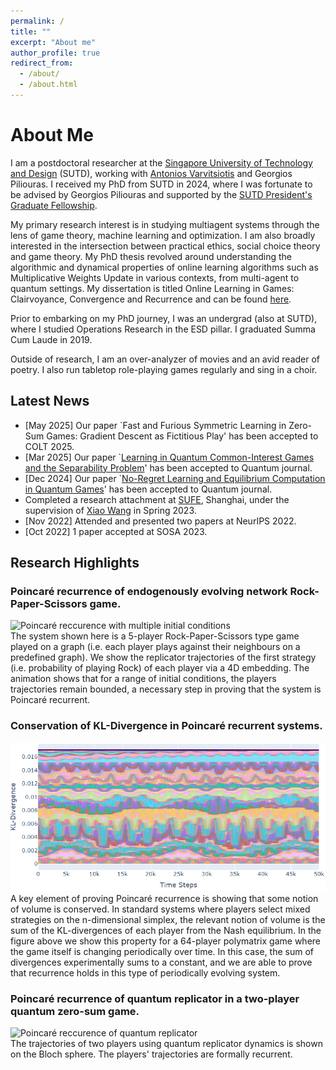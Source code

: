 ```yaml
---
permalink: /
title: ""
excerpt: "About me"
author_profile: true
redirect_from: 
  - /about/
  - /about.html
---
```


# About Me

I am a postdoctoral researcher at the [Singapore University of Technology and Design](https://sutd.edu.sg) (SUTD), working with [Antonios Varvitsiotis](https://sites.google.com/site/antoniosvarvitsiotis/) and Georgios Piliouras. 
I received my PhD from SUTD in 2024, where I was fortunate to be advised by Georgios Piliouras and supported by the [SUTD President's Graduate Fellowship](https://sutd.edu.sg/Admissions/Graduate/Scholarships).

My primary research interest is in studying multiagent systems through the lens of game theory, machine learning and optimization. I am also broadly interested in the intersection between practical ethics, social choice theory and game theory. My PhD thesis revolved around understanding the algorithmic and dynamical properties of online learning algorithms such as Multiplicative Weights Update in various contexts, from multi-agent to quantum settings. My dissertation is titled Online Learning in Games: Clairvoyance, Convergence and Recurrence and can be found <a href="../files/RyannDissertationFinalVersion.pdf" target="_blank">here</a>.

Prior to embarking on my PhD journey, I was an undergrad (also at SUTD), where I studied Operations Research in the ESD pillar. I graduated Summa Cum Laude in 2019.

Outside of research, I am an over-analyzer of movies and an avid reader of poetry. I also run tabletop role-playing games regularly and sing in a choir.

## Latest News
- [May 2025] Our paper `Fast and Furious Symmetric Learning in Zero-Sum Games: Gradient Descent as Fictitious Play' has been accepted to COLT 2025.
- [Mar 2025] Our paper `[Learning in Quantum Common-Interest Games and the Separability Problem](https://quantum-journal.org/papers/q-2025-04-03-1689/)' has been accepted to Quantum journal.
- [Dec 2024] Our paper `[No-Regret Learning and Equilibrium Computation in Quantum Games](https://quantum-journal.org/papers/q-2024-12-17-1569/)' has been accepted to Quantum journal.
- Completed a research attachment at [SUFE](https://itcs.sufe.edu.cn/), Shanghai, under the supervision of [Xiao Wang](https://xiiaowang.github.io/) in Spring 2023.
- [Nov 2022] Attended and presented two papers at NeurIPS 2022.
- [Oct 2022] 1 paper accepted at SOSA 2023.

## Research Highlights
<!-- ![Gif example]("files/egtsquared.gif") -->
### Poincaré recurrence of endogenously evolving network Rock-Paper-Scissors game.
<!-- <figure> -->
<img class="align-center" src="files/egtsquared.gif" alt="Poincaré reccurence with multiple initial conditions" width="600" height=auto display=block margin=auto/> 
<figcaption>The system shown here is a 5-player Rock-Paper-Scissors type game played on a graph (i.e. each player plays against their neighbours on a predefined graph). We show the replicator trajectories of the first strategy (i.e. probability of playing Rock) of each player via a 4D embedding. The animation shows that for a range of initial conditions, the players trajectories remain bounded, a necessary step in proving that the system is Poincaré recurrent.</figcaption>
<!-- </figure> -->

<p></p>

### Conservation of KL-Divergence in Poincaré recurrent systems.
<img class="align-center" src="files/onlinelearningperiodic.PNG" alt="Poincaré reccurence with multiple initial conditions" border-radius="5px" width="600" height=auto display=block margin=auto/> 
<figcaption>A key element of proving Poincaré recurrence is showing that some notion of volume is conserved. In standard systems where players select mixed strategies on the n-dimensional simplex, the relevant notion of volume is the sum of the KL-divergences of each player from the Nash equilibrium. In the figure above we show this property for a 64-player polymatrix game where the game itself is changing periodically over time. In this case, the sum of divergences experimentally sums to a constant, and we are able to prove that recurrence holds in this type of periodically evolving system.</figcaption>


### Poincaré recurrence of quantum replicator in a two-player quantum zero-sum game.
<!-- <figure> -->
<img class="align-center" src="files/bloch_rep.gif" alt="Poincaré reccurence of quantum replicator" width="400" height=auto display=block margin=auto/> 
<figcaption>The trajectories of two players using quantum replicator dynamics is shown on the Bloch sphere. The players' trajectories are formally recurrent.</figcaption>